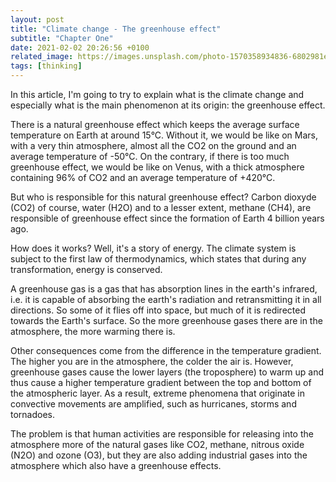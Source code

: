 ```yaml
---
layout: post
title: "Climate change - The greenhouse effect"
subtitle: "Chapter One"
date: 2021-02-02 20:26:56 +0100
related_image: https://images.unsplash.com/photo-1570358934836-6802981e481e?ixid=MXwxMjA3fDB8MHxwaG90by1wYWdlfHx8fGVufDB8fHw%3D&ixlib=rb-1.2.1&auto=format&fit=crop&w=1350&q=80
tags: [thinking]
---
```


In this article, I'm going to try to explain what is the climate change and especially what is the main phenomenon at its origin: the greenhouse effect.

There is a natural greenhouse effect which keeps the average surface temperature on Earth at around 15°C. Without it, we would be like on Mars, with a very thin atmosphere, almost all the CO2 on the ground and an average temperature of -50°C. On the contrary, if there is too much greenhouse effect, we would be like on Venus, with a thick atmosphere containing 96% of CO2 and an average temperature of +420°C.

But who is responsible for this natural greenhouse effect? Carbon dioxyde (CO2) of course, water (H2O) and to a lesser extent, methane (CH4), are responsible of greenhouse effect since the formation of Earth 4 billion years ago.

How does it works? Well, it's a story of energy. The climate system is subject to the first law of thermodynamics, which states that during any transformation, energy is conserved.

A greenhouse gas is a gas that has absorption lines in the earth's infrared, i.e. it is capable of absorbing the earth's radiation and retransmitting it in all directions. So some of it flies off into space, but much of it is redirected towards the Earth's surface. So the more greenhouse gases there are in the atmosphere, the more warming there is.

Other consequences come from the difference in the temperature gradient. The higher you are in the atmosphere, the colder the air is. However, greenhouse gases cause the lower layers (the troposphere) to warm up and thus cause a higher temperature gradient between the top and bottom of the atmospheric layer. As a result, extreme phenomena that originate in convective movements are amplified, such as hurricanes, storms and tornadoes.

The problem is that human activities are responsible for releasing into the atmosphere more of the natural gases like CO2, methane, nitrous oxide (N2O) and ozone (O3), but they are also adding industrial gases into the atmosphere which also have a greenhouse effects.
